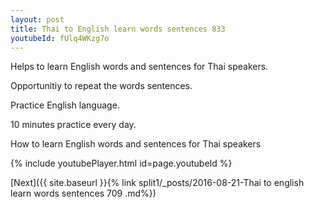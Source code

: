 ```yaml
---
layout: post
title: Thai to English learn words sentences 833 
youtubeId: fUlq4WKzg7o
---
```

 
 
Helps to learn English words and sentences for Thai speakers.

Opportunitiy to repeat the words sentences. 

Practice English language. 
 
10 minutes practice every day. 
 
How to learn English words and sentences for Thai speakers 
 
{% include youtubePlayer.html id=page.youtubeId %}
 
 
[Next]({{ site.baseurl }}{% link  split1/_posts/2016-08-21-Thai to english learn words sentences 709 .md%})
 
